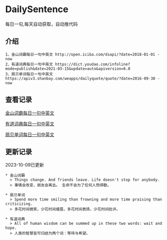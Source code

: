 # DailySentence

每日一句,每天自动获取，自动推代码

## 介绍

```
1、金山词霸每日一句中英文 http://open.iciba.com/dsapi/?date=2018-01-01 - now
2、有道词典每日一句中英文 https://dict.youdao.com/infoline?mode=publish&date=2021-03-15&update=auto&apiversion=6.0
3、扇贝单词每日一句中英文 https://apiv3.shanbay.com/weapps/dailyquote/quote/?date=2016-09-30 - now
```

## 查看记录

[金山词霸每日一句中英文](./data/iciba/)

[有道词典每日一句中英文](./data/youdao/)

[扇贝单词每日一句中英文](./data/shanbay/)

## 更新记录
2023-10-09已更新 
```
* 金山词霸
  > Things change. And friends leave. Life doesn't stop for anybody. 
  > 事情会改变，朋友会离去。 生命不会为了任何人而停歇。

* 扇贝单词
  > Spend more time smiling than frowning and more time praising than criticizing.
  > 多花时间微笑，少花时间蹙眉，多花时间表扬，少花时间批评。

* 有道词典
  > All of human wisdom can be summed up in these two words: wait and hope.
  > 人类的智慧皆可归结为两个词：等待与希望。

```
